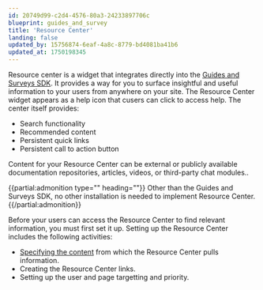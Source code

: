 ```yaml
---
id: 20749d99-c2d4-4576-80a3-24233897706c
blueprint: guides_and_survey
title: 'Resource Center'
landing: false
updated_by: 15756874-6eaf-4a8c-8779-bd4081ba41b6
updated_at: 1750198345
---
```

Resource center is a widget that integrates directly into the [Guides and Surveys SDK](/docs/guides-and-surveys/sdk#content-security-policy-csp). It provides a way for you to surface insightful and useful information to your users from anywhere on your site. The Resource Center widget appears as a help icon that cusers can click to access help. The center itself provides:
- Search functionality
- Recommended content
- Persistent quick links
- Persistent call to action button

Content for your Resource Center can be external or publicly available documentation repositories, articles, videos, or third-party chat modules..

{{partial:admonition type="" heading=""}}
Other than the Guides and Surveys SDK, no other installation is needed to implement Resource Center. 
{{/partial:admonition}}

Before your users can access the Resource Center to find relevant information, you must first set it up. Setting up the Resource Center includes the following activities:
- [Specifying the content][def] from which the Resource Center pulls information.
- Creating the Resource Center links.
- Setting up the user and page targetting and priority.

[def]: /docs/guides-and-surveys/resource-center-source-content